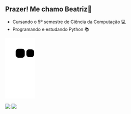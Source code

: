 ## Prazer! Me chamo Beatriz👋
- Cursando o 5º semestre de Ciência da Computação 💻
- Programando e estudando Python 📚

 ![Snake animation](https://github.com/rafaballerini/rafaballerini/blob/output/github-contribution-grid-snake.svg)

<div>    
    <a href="https://www.linkedin.com/in/beatriz-marques-a439a71b1/" target="_blank"><img src="https://img.shields.io/badge/-LinkedIn-%230077B5?style=for-the-badge&logo=linkedin&logoColor=white" target="_blank"></a>
    <a href="https://www.instagram.com/bea.rmqss/" target="_blank"><img src="https://img.shields.io/badge/-Instagram-%23E4405F?style=for-the-badge&logo=instagram&logoColor=white" target="_blank"></a>
</div>

